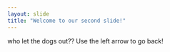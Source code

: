 ```yaml
---
layout: slide
title: "Welcome to our second slide!"
---
```

who let the dogs out??
Use the left arrow to go back!
